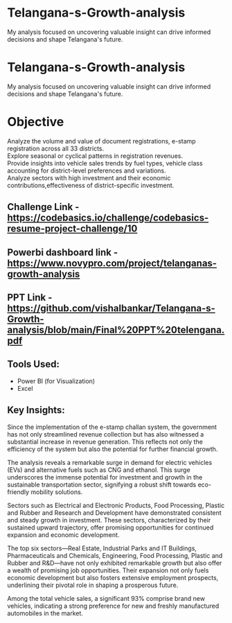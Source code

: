 # Telangana-s-Growth-analysis
My analysis focused on uncovering valuable insight can drive informed decisions and shape Telangana's future.


# Telangana-s-Growth-analysis
My analysis focused on uncovering valuable insight can drive informed decisions and shape Telangana's future.

# Objective
Analyze the volume and value of document registrations, e-stamp registration across all 33 districts.   
Explore seasonal or cyclical patterns in registration revenues.   
Provide insights into vehicle sales trends by fuel types, vehicle class accounting for district-level preferences and variations.   
Analyze sectors with high investment and their economic contributions,effectiveness of district-specific investment.   

## Challenge Link -https://codebasics.io/challenge/codebasics-resume-project-challenge/10

## Powerbi dashboard link - https://www.novypro.com/project/telanganas-growth-analysis

## PPT Link - https://github.com/vishalbankar/Telangana-s-Growth-analysis/blob/main/Final%20PPT%20telengana.pdf

##  **Tools Used:**
- Power BI (for Visualization)
- Excel

## Key Insights:
Since the implementation of the e-stamp challan system, the government has not only streamlined revenue collection but has also witnessed a substantial increase in revenue generation. This reflects not only the efficiency of the system but also the potential for further financial growth.

The analysis reveals a remarkable surge in demand for electric vehicles (EVs) and alternative fuels such as CNG and ethanol. This surge underscores the immense potential for investment and growth in the sustainable transportation sector, signifying a robust shift towards eco-friendly mobility solutions.

Sectors such as Electrical and Electronic Products, Food Processing, Plastic and Rubber and Research and Development have demonstrated consistent and steady growth in investment. These sectors, characterized by their sustained upward trajectory, offer promising opportunities for continued expansion and economic development.

The top six sectors—Real Estate, Industrial Parks and IT Buildings, Pharmaceuticals and Chemicals, Engineering, Food Processing, Plastic and Rubber and R&D—have not only exhibited remarkable growth but also offer a wealth of promising job opportunities. Their expansion not only fuels economic development but also fosters extensive employment prospects, underlining their pivotal role in shaping a prosperous future.

Among the total vehicle sales, a significant 93% comprise brand new vehicles, indicating a strong preference for new and freshly manufactured automobiles in the market.


